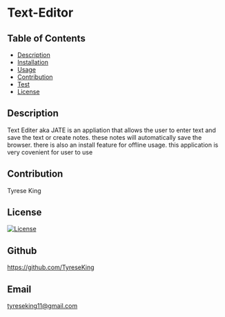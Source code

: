 # Text-Editor

## Table of Contents
* [Description](#description)
* [Installation](#installation)
* [Usage](#usage)
* [Contribution](#contribution)
* [Test](#test)
* [License](#license)

## Description
Text Editer aka JATE is an appliation that allows the user to enter text and save the text or create notes. these notes will automatically save the browser. there is also an install feature for offline usage. this application is very covenient for user to use
## Contribution 
Tyrese King
## License
  [![License](https://img.shields.io/badge/License-MIT-yellow.svg)](https://opensource.org/licenses/MIT)
## Github
https://github.com/TyreseKing
## Email
tyreseking11@gmail.com
